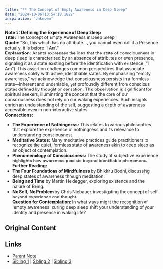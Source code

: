 ```yaml
---
title: "** The Concept of Empty Awareness in Deep Sleep"
date: "2024-10-06T13:54:18.182Z"
inspiration: "Unknown"
---
```



**Note 2: Defining the Experience of Deep Sleep**  
**Title:** The Concept of Empty Awareness in Deep Sleep  
**Quote:** "So, this which has no attribute..., you cannot even call it a Presence actually, it is before ‘I Am’."  
**Explanation:** Ananta expresses the idea that the state of consciousness in deep sleep is characterized by an absence of attributes or even presence, signaling it as a state existing before the identification with existence (“I Am”). This assertion challenges common perspectives that associate awareness solely with active, identifiable states. By emphasizing "empty awareness," we acknowledge that consciousness persists in a formless state—inherent and undeniable, yet profoundly different from conscious states defined by thought or sensation. This observation is significant for spiritual seekers, illuminating the concept that the core of our consciousness does not rely on our waking experiences. Such insights enrich an understanding of the self, suggesting a depth of awareness accessible even in non-interactive states.  
**Connections:**  
- **The Experience of Nothingness:** This relates to various philosophies that explore the experience of nothingness and its relevance to understanding consciousness.  
- **Meditative States:** Many meditative practices guide practitioners to recognize the quiet, formless state of awareness akin to deep sleep as an object of contemplation.  
- **Phenomenology of Consciousness:** The study of subjective experience highlights how awareness persists beyond identifiable phenomena.  
**Further Reading:**  
- **The Four Foundations of Mindfulness** by Bhikkhu Bodhi, discussing deep states of awareness through meditation.  
- **Being and Time** by Martin Heidegger, exploring existence and the nature of Being.  
- **No Self, No Problem** by Chris Niebauer, investigating the concept of self beyond experience and thought.  
**Question for Contemplation:** In what ways might the recognition of 'empty awareness' during deep sleep shift your understanding of your identity and presence in waking life?  



## Original Content



## Links

- [Parent Note](/parent-note.md)
- [Sibling 1](/zettel1.md) | [Sibling 2](/zettel2.md) | [Sibling 3](/zettel3.md)
